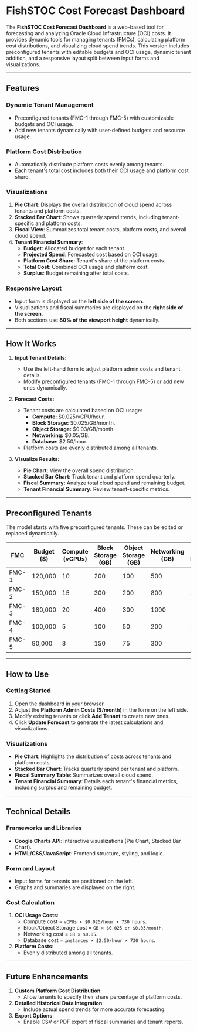# **FishSTOC Cost Forecast Dashboard**

The **FishSTOC Cost Forecast Dashboard** is a web-based tool for forecasting and analyzing Oracle Cloud Infrastructure (OCI) costs. It provides dynamic tools for managing tenants (FMCs), calculating platform cost distributions, and visualizing cloud spend trends. This version includes preconfigured tenants with editable budgets and OCI usage, dynamic tenant addition, and a responsive layout split between input forms and visualizations.

---

## **Features**

### **Dynamic Tenant Management**

- Preconfigured tenants (FMC-1 through FMC-5) with customizable budgets and OCI usage.
- Add new tenants dynamically with user-defined budgets and resource usage.

### **Platform Cost Distribution**

- Automatically distribute platform costs evenly among tenants.
- Each tenant's total cost includes both their OCI usage and platform cost share.

### **Visualizations**

1.  **Pie Chart**: Displays the overall distribution of cloud spend across tenants and platform costs.
2.  **Stacked Bar Chart**: Shows quarterly spend trends, including tenant-specific and platform costs.
3.  **Fiscal View**: Summarizes total tenant costs, platform costs, and overall cloud spend.
4.  **Tenant Financial Summary**:
    - **Budget**: Allocated budget for each tenant.
    - **Projected Spend**: Forecasted cost based on OCI usage.
    - **Platform Cost Share**: Tenant's share of the platform costs.
    - **Total Cost**: Combined OCI usage and platform cost.
    - **Surplus**: Budget remaining after total costs.

### **Responsive Layout**

- Input form is displayed on the **left side of the screen**.
- Visualizations and fiscal summaries are displayed on the **right side of the screen**.
- Both sections use **80% of the viewport height** dynamically.

---

## **How It Works**

1.  **Input Tenant Details:**

    - Use the left-hand form to adjust platform admin costs and tenant details.
    - Modify preconfigured tenants (FMC-1 through FMC-5) or add new ones dynamically.

2.  **Forecast Costs:**

    - Tenant costs are calculated based on OCI usage:
      - **Compute:** $0.025/vCPU/hour.
      - **Block Storage:** $0.025/GB/month.
      - **Object Storage:** $0.03/GB/month.
      - **Networking:** $0.05/GB.
      - **Database:** $2.50/hour.
    - Platform costs are evenly distributed among all tenants.

3.  **Visualize Results:**

    - **Pie Chart:** View the overall spend distribution.
    - **Stacked Bar Chart:** Track tenant and platform spend quarterly.
    - **Fiscal Summary:** Analyze total cloud spend and remaining budget.
    - **Tenant Financial Summary:** Review tenant-specific metrics.

---

## **Preconfigured Tenants**

The model starts with five preconfigured tenants. These can be edited or replaced dynamically.

| **FMC** | **Budget ($)** | **Compute (vCPUs)** | **Block Storage (GB)** | **Object Storage (GB)** | **Networking (GB)** | **Database Instances** |
| ------- | -------------- | ------------------- | ---------------------- | ----------------------- | ------------------- | ---------------------- |
| FMC-1   | 120,000        | 10                  | 200                    | 100                     | 500                 | 2                      |
| FMC-2   | 150,000        | 15                  | 300                    | 200                     | 800                 | 3                      |
| FMC-3   | 180,000        | 20                  | 400                    | 300                     | 1000                | 1                      |
| FMC-4   | 100,000        | 5                   | 100                    | 50                      | 200                 | 2                      |
| FMC-5   | 90,000         | 8                   | 150                    | 75                      | 300                 | 1                      |

---

## **How to Use**

### **Getting Started**

1.  Open the dashboard in your browser.
2.  Adjust the **Platform Admin Costs ($/month)** in the form on the left side.
3.  Modify existing tenants or click **Add Tenant** to create new ones.
4.  Click **Update Forecast** to generate the latest calculations and visualizations.

### **Visualizations**

- **Pie Chart**: Highlights the distribution of costs across tenants and platform costs.
- **Stacked Bar Chart**: Tracks quarterly spend per tenant and platform.
- **Fiscal Summary Table**: Summarizes overall cloud spend.
- **Tenant Financial Summary**: Details each tenant's financial metrics, including surplus and remaining budget.

---

## **Technical Details**

### **Frameworks and Libraries**

- **Google Charts API**: Interactive visualizations (Pie Chart, Stacked Bar Chart).
- **HTML/CSS/JavaScript**: Frontend structure, styling, and logic.

### **Form and Layout**

- Input forms for tenants are positioned on the left.
- Graphs and summaries are displayed on the right.

### **Cost Calculation**

1.  **OCI Usage Costs**:
    - Compute cost = `vCPUs × $0.025/hour × 730 hours`.
    - Block/Object Storage cost = `GB × $0.025 or $0.03/month`.
    - Networking cost = `GB × $0.05`.
    - Database cost = `instances × $2.50/hour × 730 hours`.
2.  **Platform Costs**:
    - Evenly distributed among all tenants.

---

## **Future Enhancements**

1.  **Custom Platform Cost Distribution**:
    - Allow tenants to specify their share percentage of platform costs.
2.  **Detailed Historical Data Integration**:
    - Include actual spend trends for more accurate forecasting.
3.  **Export Options**:
    - Enable CSV or PDF export of fiscal summaries and tenant reports.
